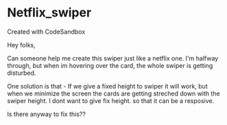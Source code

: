 # Netflix_swiper
Created with CodeSandbox

Hey folks,

Can someone help me create this swiper just like a netflix one. I'm halfway through, but when im hovering over the card, the whole swiper is getting disturbed.

One solution is that - If we give a fixed height to swiper it will work, but when we minimize the screen the cards are getting streched down with the swiper height.
I dont want to give fix height. so that it can be a resposive.


Is there anyway to fix this??
